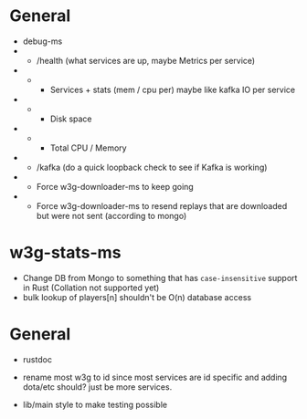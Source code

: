 # General
- debug-ms
- - /health (what services are up, maybe Metrics per service)
- - - Services + stats (mem / cpu per) maybe like kafka IO per service
- - - Disk space
- - - Total CPU / Memory
- - /kafka (do a quick loopback check to see if Kafka is working)
- - Force w3g-downloader-ms to keep going
- - Force w3g-downloader-ms to resend replays that are downloaded but were not sent (according to mongo)

# w3g-stats-ms
- Change DB from Mongo to something that has `case-insensitive` support in Rust (Collation not supported yet)
- bulk lookup of players[n] shouldn't be O(n) database access

# General
- rustdoc

- rename most w3g to id since most services are id specific and adding dota/etc should? just be more services.
- lib/main style to make testing possible